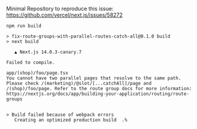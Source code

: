 Minimal Repository to reproduce this issue: [<https://github.com/vercel/next.js/issues/58272>](https://github.com/vercel/next.js/issues/58449)

```shell
npm run build

> fix-route-groups-with-parallel-routes-catch-all@0.1.0 build
> next build

   ▲ Next.js 14.0.3-canary.7

Failed to compile.

app/(shop)/foo/page.tsx
You cannot have two parallel pages that resolve to the same path. Please check /(marketing)/@slot/[...catchAll]/page and /(shop)/foo/page. Refer to the route group docs for more information: https://nextjs.org/docs/app/building-your-application/routing/route-groups


> Build failed because of webpack errors
   Creating an optimized production build  .%   
```
